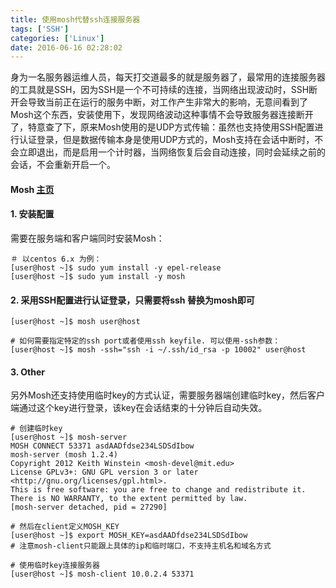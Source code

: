 ```yaml
---
title: 使用mosh代替ssh连接服务器
tags: ['SSH']
categories: ['Linux']
date: 2016-06-16 02:28:02
---
```


身为一名服务器运维人员，每天打交道最多的就是服务器了，最常用的连接服务器的工具就是SSH，因为SSH是一个不可持续的连接，当网络出现波动时，SSH断开会导致当前正在运行的服务中断，对工作产生非常大的影响，无意间看到了Mosh这个东西，安装使用下，发现网络波动这种事情不会导致服务器连接断开了，特意查了下，原来Mosh使用的是UDP方式传输：虽然也支持使用SSH配置进行认证登录，但是数据传输本身是使用UDP方式的，Mosh支持在会话中断时，不会立即退出，而是启用一个计时器，当网络恢复后会自动连接，同时会延续之前的会话，不会重新开启一个。

#### Mosh [主页](https://mosh.mit.edu/#getting)


#### 1. 安装配置
需要在服务端和客户端同时安装Mosh：
```
＃ 以centos 6.x 为例：
[user@host ~]$ sudo yum install -y epel-release
[user@host ~]$ sudo yum install -y mosh
```

#### 2. 采用SSH配置进行认证登录，只需要将ssh 替换为mosh即可
```
[user@host ~]$ mosh user@host

# 如何需要指定特定的ssh port或者使用ssh keyfile. 可以使用-ssh参数：
[user@host ~]$ mosh -ssh="ssh -i ~/.ssh/id_rsa -p 10002" user@host
```

#### 3. Other
另外Mosh还支持使用临时key的方式认证，需要服务器端创建临时key，然后客户端通过这个key进行登录，该key在会话结束的十分钟后自动失效。

```
# 创建临时key
[user@host ~]$ mosh-server
MOSH CONNECT 53371 asdAADfdse234LSDSdIbow
mosh-server (mosh 1.2.4)
Copyright 2012 Keith Winstein <mosh-devel@mit.edu>
License GPLv3+: GNU GPL version 3 or later <http://gnu.org/licenses/gpl.html>.
This is free software: you are free to change and redistribute it.
There is NO WARRANTY, to the extent permitted by law.
[mosh-server detached, pid = 27290]

# 然后在client定义MOSH_KEY
[user@host ~]$ export MOSH_KEY=asdAADfdse234LSDSdIbow
# 注意mosh-client只能跟上具体的ip和临时端口，不支持主机名和域名方式

# 使用临时key连接服务器
[user@host ~]$ mosh-client 10.0.2.4 53371
```
